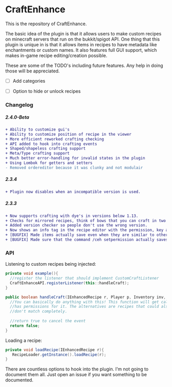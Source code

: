 # CraftEnhance

This is the repository of CraftEnhance. 

The basic idea of the plugin is that it allows users to make custom recipes on minecraft servers that run on the bukkit/spigot API. One thing that this plugin is unique in is that it allows items in recipes to have metadata like enchantments or custom names. It also features full GUI support, which makes in-game recipe editing/creation possible.
 
These are some of the TODO's including future features. Any help in doing those will be appreciated.
 - [ ] Add categories
 - [ ] Option to hide or unlock recipes 


### Changelog

##### 2.4.0-Beta
```diff
+ Ability to customize gui's
+ Ability to customize position of recipe in the viewer
+ More efficient reworked crafting checking
+ API added to hook into crafting events
+ Shaped/shapeless crafting support
+ Meta/Type crafting support
+ Much better error-handling for invalid states in the plugin
+ Using Lombok for getters and setters
- Removed ordereditor because it was clunky and not modulair
```

##### 2.3.4
```diff
+ Plugin now disables when an incompatible version is used.
```
##### 2.3.3
```diff
+ Now supports crafting with dye's in versions below 1.13.
+ Checks for mirrored recipes, think of bows that you can craft in two ways.
+ Added version checker so people don't use the wrong version.
+ Now shows an info tag in the recipe editor with the permission, key and default result.
+ [BUGFIX] Made items actually save even when they are similar to other items.
+ [BUGFIX] Made sure that the command /ceh setpermission actually saves the permission.
```


### API
Listening to custom recipes being injected:
```java
private void example(){
  //register the listener that should implement CustomCraftListener
  CraftEnhanceAPI.registerListener(this::handleCraft);
}

public boolean handleCraft(IEnhancedRecipe r, Player p, Inventory inv, RecipeGroup alternatives){
  //You can basically do anything with this! This function will get called when a recipe matches and the user
  //has permissions for it. The alternatives are recipes that could also match, but are not yet checked or 
  //don't match completely.
  
  //return true to cancel the event
  return false;
}
```

Loading a recipe:
```java
private void loadRecipe(IEnhancedRecipe r){
   RecipeLoader.getInstance().loadRecipe(r);
}
```

There are countless options to hook into the plugin. I'm not going to document them all. Just open an issue if you want something to be documented.

